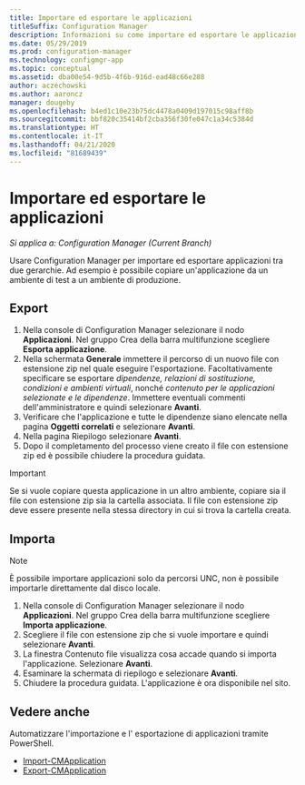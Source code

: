 ```yaml
---
title: Importare ed esportare le applicazioni
titleSuffix: Configuration Manager
description: Informazioni su come importare ed esportare le applicazioni in Configuration Manager per la condivisione tra gerarchie diverse.
ms.date: 05/29/2019
ms.prod: configuration-manager
ms.technology: configmgr-app
ms.topic: conceptual
ms.assetid: dba00e54-9d5b-4f6b-916d-ead48c66e288
author: aczechowski
ms.author: aaroncz
manager: dougeby
ms.openlocfilehash: b4ed1c10e23b75dc4478a0409d197015c98aff8b
ms.sourcegitcommit: bbf820c35414bf2cba356f30fe047c1a34c5384d
ms.translationtype: HT
ms.contentlocale: it-IT
ms.lasthandoff: 04/21/2020
ms.locfileid: "81689439"
---
```

# <a name="import-and-export-applications"></a>Importare ed esportare le applicazioni

*Si applica a: Configuration Manager (Current Branch)*

Usare Configuration Manager per importare ed esportare applicazioni tra due gerarchie. Ad esempio è possibile copiare un'applicazione da un ambiente di test a un ambiente di produzione.

## <a name="export"></a>Export

1. Nella console di Configuration Manager selezionare il nodo **Applicazioni**. Nel gruppo Crea della barra multifunzione scegliere **Esporta applicazione**.
1. Nella schermata **Generale** immettere il percorso di un nuovo file con estensione zip nel quale eseguire l'esportazione. Facoltativamente specificare se esportare *dipendenze, relazioni di sostituzione, condizioni e ambienti virtuali*, nonché *contenuto per le applicazioni selezionate e le dipendenze*.  Immettere eventuali commenti dell'amministratore e quindi selezionare **Avanti**.
1. Verificare che l'applicazione e tutte le dipendenze siano elencate nella pagina **Oggetti correlati** e selezionare **Avanti**.
1. Nella pagina Riepilogo selezionare **Avanti**.
1. Dopo il completamento del processo viene creato il file con estensione zip ed è possibile chiudere la procedura guidata.

> [!IMPORTANT]
> Se si vuole copiare questa applicazione in un altro ambiente, copiare sia il file con estensione zip sia la cartella associata. Il file con estensione zip deve essere presente nella stessa directory in cui si trova la cartella creata.

## <a name="import"></a>Importa

> [!NOTE]
> È possibile importare applicazioni solo da percorsi UNC, non è possibile importarle direttamente dal disco locale.

1. Nella console di Configuration Manager selezionare il nodo **Applicazioni**. Nel gruppo Crea della barra multifunzione scegliere **Importa applicazione**.
1. Scegliere il file con estensione zip che si vuole importare e quindi selezionare **Avanti**.
1. La finestra Contenuto file visualizza cosa accade quando si importa l'applicazione. Selezionare **Avanti**.
1. Esaminare la schermata di riepilogo e selezionare **Avanti**.
1. Chiudere la procedura guidata. L'applicazione è ora disponibile nel sito.

## <a name="see-also"></a>Vedere anche
 
Automatizzare l'importazione e l' esportazione di applicazioni tramite PowerShell.

* [Import-CMApplication](https://docs.microsoft.com/powershell/module/configurationmanager/import-cmapplication)
* [Export-CMApplication](https://docs.microsoft.com/powershell/module/configurationmanager/export-cmapplication)
